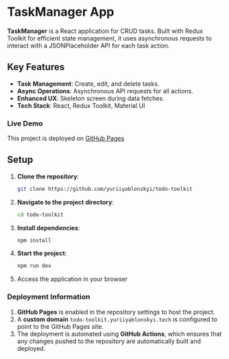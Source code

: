 # TaskManager App

**TaskManager** is a React application for CRUD tasks. Built with Redux Toolkit for efficient state management, it uses asynchronous requests to interact with a JSONPlaceholder API for each task action.

## Key Features

- **Task Management**: Create, edit, and delete tasks.
- **Async Operations**: Asynchronous API requests for all actions.
- **Enhanced UX**: Skeleton screen during data fetches.
- **Tech Stack**: React, Redux Toolkit, Material UI

### Live Demo

This project is deployed on [GitHub Pages](https://yuriiyablonskyi.github.io/todo-toolkit/)


## Setup

1. **Clone the repository**:

   ```sh
   git clone https://github.com/yuriiyablonskyi/todo-toolkit
   ```

1. **Navigate to the project directory**:
   ```sh
   cd todo-toolkit
   ```

1. **Install dependencies**:

   ```sh
   npm install
   ```

1. **Start the project**:

   ```sh
   npm run dev
   ```

1. Access the application in your browser

### Deployment Information

1. **GitHub Pages** is enabled in the repository settings to host the project.
1. A **custom domain** `todo-toolkit.yuriiyablonskyi.tech` is configured to point to the GitHub Pages site.
1. The deployment is automated using **GitHub Actions**, which ensures that any changes pushed to the repository are automatically built and deployed.
